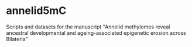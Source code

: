 # annelid5mC
Scripts and datasets for the manuscript "Annelid methylomes reveal ancestral developmental and ageing-associated epigenetic erosion across Bilateria"
